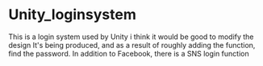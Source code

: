 # Unity_loginsystem
This is a login system used by Unity i think it would be good to modify the design
It's being produced, and as a result of roughly adding the function, find the password. In addition to Facebook, there is a SNS login function

